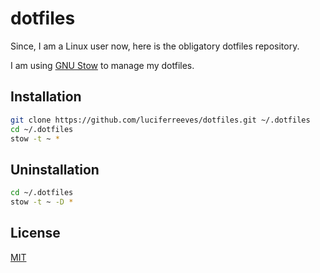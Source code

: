 # dotfiles

Since, I am a Linux user now, here is the obligatory dotfiles repository.

I am using [GNU Stow](https://www.gnu.org/software/stow/) to manage my dotfiles. 

## Installation

```bash
git clone https://github.com/luciferreeves/dotfiles.git ~/.dotfiles
cd ~/.dotfiles
stow -t ~ *
```

## Uninstallation

```bash
cd ~/.dotfiles
stow -t ~ -D *
```

## License

[MIT](LICENSE)
```

